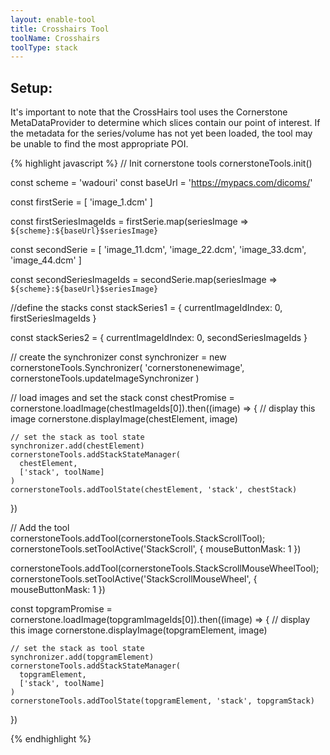 ```yaml
---
layout: enable-tool
title: Crosshairs Tool
toolName: Crosshairs
toolType: stack
---
```


<h2 class="title is-3">Setup:</h2>

It's important to note that the CrossHairs tool uses the Cornerstone MetaDataProvider to determine which slices contain our point of interest. If the metadata for the series/volume has not yet been loaded, the tool may be unable to find the most appropriate POI.

<!-- prettier-ignore-start -->
{% highlight javascript %}
// Init cornerstone tools
cornerstoneTools.init()

const scheme = 'wadouri'
const baseUrl = 'https://mypacs.com/dicoms/'

const firstSerie = [
    'image_1.dcm'
]

const firstSeriesImageIds = firstSerie.map(seriesImage => `${scheme}:${baseUrl}$seriesImage}`

const secondSerie = [
    'image_11.dcm',
    'image_22.dcm',
    'image_33.dcm',
    'image_44.dcm'
]

const secondSeriesImageIds = secondSerie.map(seriesImage => `${scheme}:${baseUrl}$seriesImage}`

//define the stacks
const stackSeries1 = {
  currentImageIdIndex: 0,
  firstSeriesImageIds
}

const stackSeries2 = {
  currentImageIdIndex: 0,
  secondSeriesImageIds
}

// create the synchronizer
const synchronizer = new cornerstoneTools.Synchronizer(
  'cornerstonenewimage',
  cornerstoneTools.updateImageSynchronizer
)

// load images and set the stack
const chestPromise = cornerstone.loadImage(chestImageIds[0]).then((image) => {
    // display this image
    cornerstone.displayImage(chestElement, image)

    // set the stack as tool state
    synchronizer.add(chestElement)
    cornerstoneTools.addStackStateManager(
      chestElement,
      ['stack', toolName]
    )
    cornerstoneTools.addToolState(chestElement, 'stack', chestStack)
})

  // Add the tool
  cornerstoneTools.addTool(cornerstoneTools.StackScrollTool);
  cornerstoneTools.setToolActive('StackScroll', { mouseButtonMask: 1 })

  cornerstoneTools.addTool(cornerstoneTools.StackScrollMouseWheelTool);
  cornerstoneTools.setToolActive('StackScrollMouseWheel', { mouseButtonMask: 1 })

  const topgramPromise = cornerstone.loadImage(topgramImageIds[0]).then((image) => {
    // display this image
    cornerstone.displayImage(topgramElement, image)

    // set the stack as tool state
    synchronizer.add(topgramElement)
    cornerstoneTools.addStackStateManager(
      topgramElement,
      ['stack', toolName]
    )
    cornerstoneTools.addToolState(topgramElement, 'stack', topgramStack)
})

{% endhighlight %}
